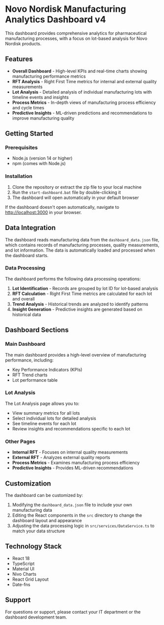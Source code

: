 # Novo Nordisk Manufacturing Analytics Dashboard v4

This dashboard provides comprehensive analytics for pharmaceutical manufacturing processes, with a focus on lot-based analysis for Novo Nordisk products.

## Features

- **Overall Dashboard** - High-level KPIs and real-time charts showing manufacturing performance metrics
- **RFT Analysis** - Right First Time metrics for internal and external quality measurements
- **Lot Analysis** - Detailed analysis of individual manufacturing lots with timeline events and insights
- **Process Metrics** - In-depth views of manufacturing process efficiency and cycle times
- **Predictive Insights** - ML-driven predictions and recommendations to improve manufacturing quality

## Getting Started

### Prerequisites

- Node.js (version 14 or higher)
- npm (comes with Node.js)

### Installation

1. Clone the repository or extract the zip file to your local machine
2. Run the `start-dashboard.bat` file by double-clicking it
3. The dashboard will open automatically in your default browser

If the dashboard doesn't open automatically, navigate to [http://localhost:3000](http://localhost:3000) in your browser.

## Data Integration

The dashboard reads manufacturing data from the `dashboard_data.json` file, which contains records of manufacturing processes, quality measurements, and lot information. The data is automatically loaded and processed when the dashboard starts.

### Data Processing

The dashboard performs the following data processing operations:

1. **Lot Identification** - Records are grouped by lot ID for lot-based analysis
2. **RFT Calculation** - Right First Time metrics are calculated for each lot and overall
3. **Trend Analysis** - Historical trends are analyzed to identify patterns
4. **Insight Generation** - Predictive insights are generated based on historical data

## Dashboard Sections

### Main Dashboard

The main dashboard provides a high-level overview of manufacturing performance, including:

- Key Performance Indicators (KPIs)
- RFT Trend charts
- Lot performance table

### Lot Analysis

The Lot Analysis page allows you to:

- View summary metrics for all lots
- Select individual lots for detailed analysis
- See timeline events for each lot
- Review insights and recommendations specific to each lot

### Other Pages

- **Internal RFT** - Focuses on internal quality measurements
- **External RFT** - Analyzes external quality reports
- **Process Metrics** - Examines manufacturing process efficiency
- **Predictive Insights** - Provides ML-driven recommendations

## Customization

The dashboard can be customized by:

1. Modifying the `dashboard_data.json` file to include your own manufacturing data
2. Editing the React components in the `src` directory to change the dashboard layout and appearance
3. Adjusting the data processing logic in `src/services/DataService.ts` to match your data structure

## Technology Stack

- React 18
- TypeScript
- Material UI
- Nivo Charts
- React Grid Layout
- Date-fns

## Support

For questions or support, please contact your IT department or the dashboard development team. 